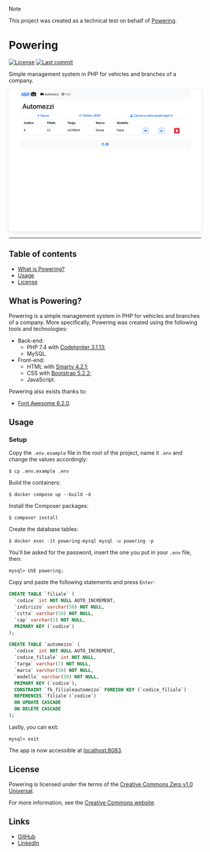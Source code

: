 > [!NOTE]
> This project was created as a technical test on behalf of [Powering](https://poweringsrl.it).

# Powering

<p>
    <a href="https://github.com/antogno/powering/blob/master/LICENSE"><img src="https://img.shields.io/github/license/antogno/powering" alt="License"></a>
    <a href="https://github.com/antogno/powering/commits"><img src="https://img.shields.io/github/last-commit/antogno/powering" alt="Last commit"></a>
</p>

Simple management system in PHP for vehicles and branches of a company.

<p align="center">
    <img alt="Powering screenshot" src="https://raw.githubusercontent.com/antogno/powering/master/assets/images/screenshot.png" style="border-radius: 5px; box-shadow: rgba(0, 0, 0, 0.09) 0 3px 12px;">
</p>

---

## Table of contents

- [What is Powering?](#what-is-powering)
- [Usage](#usage)
- [License](#license)

## What is Powering?

Powering is a simple management system in PHP for vehicles and branches of a company. More specifically, Powering was created using the following tools and technologies:

- Back-end:
  - PHP 7.4 with [CodeIgniter 3.1.13](https://codeigniter.com/userguide3/general/welcome.html);
  - MySQL.
- Front-end:
  - HTML with [Smarty 4.2.1](https://smarty.net);
  - CSS with [Bootstrap 5.2.2](https://getbootstrap.com/docs/5.0/getting-started/introduction/);
  - JavaScript.

Powering also exists thanks to:

- [Font Awesome 6.2.0](https://fontawesome.com).

## Usage

### Setup

Copy the `.env.example` file in the root of the project, name it `.env` and change the values accordingly:

```console
$ cp .env.example .env
```

Build the containers:

```console
$ docker compose up --build -d
```

Install the Composer packages:

```console
$ composer install
```

Create the database tables:

```console
$ docker exec -it powering-mysql mysql -u powering -p
```

You'll be asked for the password, insert the one you put in your `.env` file, then:

```console
mysql> USE powering;
```

Copy and paste the following statements and press `Enter`:

```sql
CREATE TABLE `filiale` (
  `codice` int NOT NULL AUTO_INCREMENT,
  `indirizzo` varchar(50) NOT NULL,
  `citta` varchar(50) NOT NULL,
  `cap` varchar(5) NOT NULL,
  PRIMARY KEY (`codice`)
);
```

```sql
CREATE TABLE `automezzo` (
  `codice` int NOT NULL AUTO_INCREMENT,
  `codice_filiale` int NOT NULL,
  `targa` varchar(7) NOT NULL,
  `marca` varchar(50) NOT NULL,
  `modello` varchar(50) NOT NULL,
  PRIMARY KEY (`codice`),
  CONSTRAINT `fk_filialeautomezzo` FOREIGN KEY (`codice_filiale`)
  REFERENCES `filiale`(`codice`)
  ON UPDATE CASCADE
  ON DELETE CASCADE
);
```

Lastly, you can exit:

```console
mysql> exit
```

The app is now accessible at [localhost:8083](http://localhost:8083).

## License

Powering is licensed under the terms of the [Creative Commons Zero v1.0 Universal](https://github.com/antogno/powering/blob/master/LICENSE).

For more information, see the [Creative Commons website](https://creativecommons.org/publicdomain/zero/1.0/).

## Links

- [GitHub](https://github.com/antogno/powering)
- [LinkedIn](https://linkedin.com/in/antonio-granaldi/)
